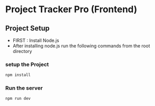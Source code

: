 # Project Tracker Pro (Frontend)

## Project Setup
- FIRST : Install Node.js 
- After installing node.js run the following commands from the root directory


### setup the Project

```sh
npm install
```
### Run the server

```sh
npm run dev
```
